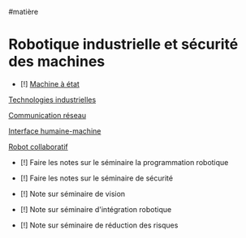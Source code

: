 #matière
# Robotique industrielle et sécurité des machines
- [!] [Machine à état](Machine%20à%20état.md)

[Technologies industrielles](../APP1/Technologies%20industrielles.md)

[Communication réseau](../APP1/Communication%20réseau.md)

[Interface humaine-machine](Interface%20humain-machine.md)

[Robot collaboratif](Robot%20collaboratif.md)

- [!] Faire les notes sur le séminaire la programmation robotique

- [!] Faire les notes sur le séminaire de sécurité

- [!] Note sur séminaire de vision

- [!] Note sur séminaire d'intégration robotique

- [!] Note sur séminaire de réduction des risques
